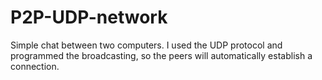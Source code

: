 # P2P-UDP-network

 Simple chat between two computers. 
 I used the UDP protocol and programmed the broadcasting, so the peers will automatically establish a connection.
